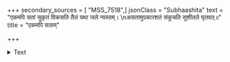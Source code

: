 +++
secondary_sources = [ "MSS_7518",]
jsonClass = "Subhaashita"
text = "एकमपि सतां सुकृतं विकसति तैलं यथा जले न्यस्तम्।  \nअसतामुपकारशतं संकुचति सुशीतले घृतवत्॥"
title = "एकमपि सताम्"

+++

<details><summary>Text</summary>

एकमपि सतां सुकृतं विकसति तैलं यथा जले न्यस्तम्।  
असतामुपकारशतं संकुचति सुशीतले घृतवत्॥
</details>
